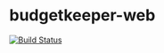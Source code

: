 # budgetkeeper-web

[![Build Status](https://circleci.com/gh/GeorgiStavrev/budgetkeeper-web.svg?&style=shield&circle-token=970b68c0445c11566c4ec5b94cde53e16dd1d244)](https://circleci.com/gh/GeorgiStavrev/budgetkeeper-web)